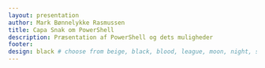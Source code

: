 ```yaml
---
layout: presentation
author: Mark Bønnelykke Rasmussen
title: Capa Snak om PowerShell
description: Præsentation af PowerShell og dets muligheder
footer:
design: black # choose from beige, black, blood, league, moon, night, serif, simple, sky, solarized, white
---
```

